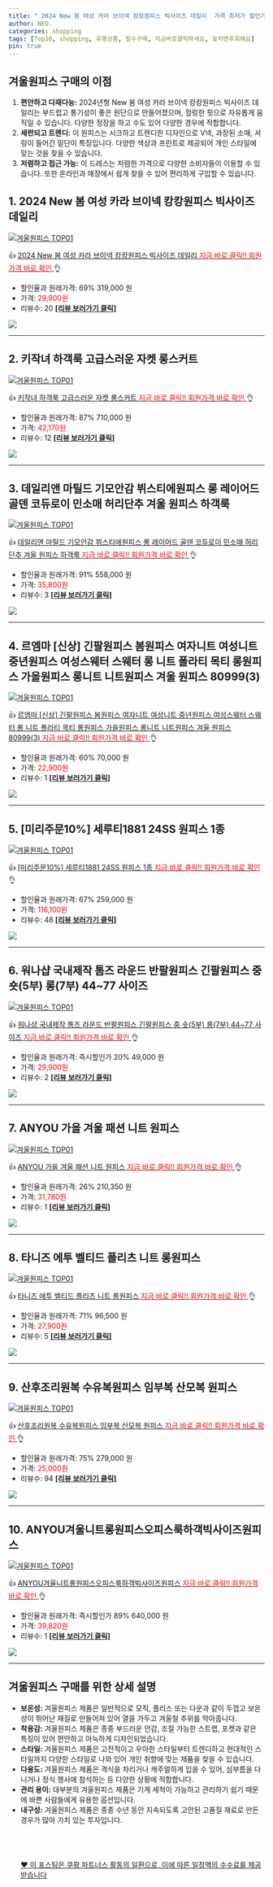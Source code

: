 ```yaml
---
title: " 2024 New 봄 여성 카라 브이넥 캉캉원피스 빅사이즈 데일리  가격 최저가 할인가 겨울원피스 최저가 추천 제품 비교"
author: NEO.
categories: shopping
tags: [Top10, shopping, 유행상품, 필수구매, 지금바로클릭하세요, 놓치면후회해요]
pin: true
---
```

## 겨울원피스 구매의 이점
1. **편안하고 다재다능:** 2024년형 New 봄 여성 카라 브이넥 캉캉원피스 빅사이즈 데일리는 부드럽고 통기성이 좋은 원단으로 만들어졌으며, 헐렁한 핏으로 자유롭게 움직일 수 있습니다. 다양한 정장을 하고 수도 있어 다양한 경우에 적합합니다.
2. **세련되고 트렌디:** 이 원피스는 시크하고 트렌디한 디자인으로 V넥, 과장된 소매, 셔링이 들어간 밑단이 특징입니다. 다양한 색상과 프린트로 제공되어 개인 스타일에 맞는 것을 찾을 수 있습니다.
3. **저렴하고 접근 가능:** 이 드레스는 저렴한 가격으로 다양한 소비자들이 이용할 수 있습니다. 또한 온라인과 매장에서 쉽게 찾을 수 있어 편리하게 구입할 수 있습니다.

   

## 1.  2024 New 봄 여성 카라 브이넥 캉캉원피스 빅사이즈 데일리 

[![겨울원피스 TOP01](https://thumbnail10.coupangcdn.com/thumbnails/remote/490x490ex/image/vendor_inventory/1ca1/d84dc0b1d2f76691cb17794e92ac0d140a30d4d57c4ff3fb97284cdcc53d.jpg)](https://link.coupang.com/re/AFFSDP?lptag=AF3617701&subid=GithubCoopas&pageKey=7897048434&traceid=V0-153&itemId=21633569123&vendorItemId=88684503016)


👍 [ 2024 New 봄 여성 카라 브이넥 캉캉원피스 빅사이즈 데일리  <font color=red> 지금 바로 클릭!! 회원가격 바로 확인 </font> ](https://link.coupang.com/re/AFFSDP?lptag=AF3617701&subid=GithubCoopas&pageKey=7897048434&traceid=V0-153&itemId=21633569123&vendorItemId=88684503016) 👌 


- 할인율과 원래가격: 69%  319,000   원
- 가격: <span style='color:red'>29,900원</span>
- 리뷰수: 20  [**[리뷰 보러가기 클릭]**](https://link.coupang.com/re/AFFSDP?lptag=AF3617701&subid=GithubCoopas&pageKey=7897048434&traceid=V0-153&itemId=21633569123&vendorItemId=88684503016)

[![](/discount_price.png)](https://link.coupang.com/re/AFFSDP?lptag=AF3617701&subid=GithubCoopas&pageKey=7897048434&traceid=V0-153&itemId=21633569123&vendorItemId=88684503016)

---


   

## 2.  키작녀 하객룩 고급스러운 자켓 롱스커트 

[![겨울원피스 TOP01](https://thumbnail10.coupangcdn.com/thumbnails/remote/490x490ex/image/vendor_inventory/4336/30eccd26ffa2fbc576588f300f48b5b6c3ba45e304f2cd49486ce410d8d3.jpeg)](https://link.coupang.com/re/AFFSDP?lptag=AF3617701&subid=GithubCoopas&pageKey=7731101638&traceid=V0-153&itemId=20774819344&vendorItemId=88469897999)


👍 [ 키작녀 하객룩 고급스러운 자켓 롱스커트  <font color=red> 지금 바로 클릭!! 회원가격 바로 확인 </font> ](https://link.coupang.com/re/AFFSDP?lptag=AF3617701&subid=GithubCoopas&pageKey=7731101638&traceid=V0-153&itemId=20774819344&vendorItemId=88469897999) 👌 


- 할인율과 원래가격: 87%  710,000   원
- 가격: <span style='color:red'>42,170원</span>
- 리뷰수: 12  [**[리뷰 보러가기 클릭]**](https://link.coupang.com/re/AFFSDP?lptag=AF3617701&subid=GithubCoopas&pageKey=7731101638&traceid=V0-153&itemId=20774819344&vendorItemId=88469897999)

[![](/discount_price.png)](https://link.coupang.com/re/AFFSDP?lptag=AF3617701&subid=GithubCoopas&pageKey=7731101638&traceid=V0-153&itemId=20774819344&vendorItemId=88469897999)

---


   

## 3.  데일리앤 마틸드 기모안감 뷔스티에원피스 롱 레이어드 골덴 코듀로이 민소매 허리단추 겨울 원피스 하객룩 

[![겨울원피스 TOP01](https://thumbnail7.coupangcdn.com/thumbnails/remote/490x490ex/image/vendor_inventory/4814/e6b819adad4899019fbee521b83697d5b5c69953db3ee2c0aa75e5f3b07b.jpg)](https://link.coupang.com/re/AFFSDP?lptag=AF3617701&subid=GithubCoopas&pageKey=7757498038&traceid=V0-153&itemId=20911654469&vendorItemId=87978601319)


👍 [ 데일리앤 마틸드 기모안감 뷔스티에원피스 롱 레이어드 골덴 코듀로이 민소매 허리단추 겨울 원피스 하객룩  <font color=red> 지금 바로 클릭!! 회원가격 바로 확인 </font> ](https://link.coupang.com/re/AFFSDP?lptag=AF3617701&subid=GithubCoopas&pageKey=7757498038&traceid=V0-153&itemId=20911654469&vendorItemId=87978601319) 👌 


- 할인율과 원래가격: 91%  558,000   원
- 가격: <span style='color:red'>35,800원</span>
- 리뷰수: 3  [**[리뷰 보러가기 클릭]**](https://link.coupang.com/re/AFFSDP?lptag=AF3617701&subid=GithubCoopas&pageKey=7757498038&traceid=V0-153&itemId=20911654469&vendorItemId=87978601319)

[![](/discount_price.png)](https://link.coupang.com/re/AFFSDP?lptag=AF3617701&subid=GithubCoopas&pageKey=7757498038&traceid=V0-153&itemId=20911654469&vendorItemId=87978601319)

---


   

## 4.  르엠마 [신상] 긴팔원피스 봄원피스 여자니트 여성니트 중년원피스 여성스웨터 스웨터 롱 니트 폴라티 목티 롱원피스 가을원피스 롱니트 니트원피스 겨울 원피스 80999(3) 

[![겨울원피스 TOP01](https://thumbnail6.coupangcdn.com/thumbnails/remote/490x490ex/image/vendor_inventory/7973/4d741c2b0167b1481a68defae627d82579b182116f9dbc77d1a258846d13.jpg)](https://link.coupang.com/re/AFFSDP?lptag=AF3617701&subid=GithubCoopas&pageKey=6849772363&traceid=V0-153&itemId=16313625779&vendorItemId=84202821813)


👍 [ 르엠마 [신상] 긴팔원피스 봄원피스 여자니트 여성니트 중년원피스 여성스웨터 스웨터 롱 니트 폴라티 목티 롱원피스 가을원피스 롱니트 니트원피스 겨울 원피스 80999(3)  <font color=red> 지금 바로 클릭!! 회원가격 바로 확인 </font> ](https://link.coupang.com/re/AFFSDP?lptag=AF3617701&subid=GithubCoopas&pageKey=6849772363&traceid=V0-153&itemId=16313625779&vendorItemId=84202821813) 👌 


- 할인율과 원래가격: 60%  70,000   원
- 가격: <span style='color:red'>22,900원</span>
- 리뷰수: 1  [**[리뷰 보러가기 클릭]**](https://link.coupang.com/re/AFFSDP?lptag=AF3617701&subid=GithubCoopas&pageKey=6849772363&traceid=V0-153&itemId=16313625779&vendorItemId=84202821813)

[![](/discount_price.png)](https://link.coupang.com/re/AFFSDP?lptag=AF3617701&subid=GithubCoopas&pageKey=6849772363&traceid=V0-153&itemId=16313625779&vendorItemId=84202821813)

---


   

## 5.  [미리주문10%] 세루티1881 24SS 원피스 1종 

[![겨울원피스 TOP01](https://thumbnail9.coupangcdn.com/thumbnails/remote/490x490ex/image/vendor_inventory/9be7/7b09ca3ac50e7b8b74a8a4a309d7210e2e0e24c54f447624221a0fa88d68.jpg)](https://link.coupang.com/re/AFFSDP?lptag=AF3617701&subid=GithubCoopas&pageKey=7905038144&traceid=V0-153&itemId=21675638564&vendorItemId=88726100144)


👍 [ [미리주문10%] 세루티1881 24SS 원피스 1종  <font color=red> 지금 바로 클릭!! 회원가격 바로 확인 </font> ](https://link.coupang.com/re/AFFSDP?lptag=AF3617701&subid=GithubCoopas&pageKey=7905038144&traceid=V0-153&itemId=21675638564&vendorItemId=88726100144) 👌 


- 할인율과 원래가격: 67%  259,000   원
- 가격: <span style='color:red'>116,100원</span>
- 리뷰수: 48  [**[리뷰 보러가기 클릭]**](https://link.coupang.com/re/AFFSDP?lptag=AF3617701&subid=GithubCoopas&pageKey=7905038144&traceid=V0-153&itemId=21675638564&vendorItemId=88726100144)

[![](/discount_price.png)](https://link.coupang.com/re/AFFSDP?lptag=AF3617701&subid=GithubCoopas&pageKey=7905038144&traceid=V0-153&itemId=21675638564&vendorItemId=88726100144)

---


   

## 6.  워나샵 국내제작 톰즈 라운드 반팔원피스 긴팔원피스 중 숏(5부) 롱(7부) 44~77 사이즈 

[![겨울원피스 TOP01](https://thumbnail9.coupangcdn.com/thumbnails/remote/490x490ex/image/vendor_inventory/c777/c7234d8416b0bac03f12e50094b15ff35b1d2e98ec5532347b55d5be5927.jpg)](https://link.coupang.com/re/AFFSDP?lptag=AF3617701&subid=GithubCoopas&pageKey=7844764859&traceid=V0-153&itemId=21365215079&vendorItemId=88422638133)


👍 [ 워나샵 국내제작 톰즈 라운드 반팔원피스 긴팔원피스 중 숏(5부) 롱(7부) 44~77 사이즈  <font color=red> 지금 바로 클릭!! 회원가격 바로 확인 </font> ](https://link.coupang.com/re/AFFSDP?lptag=AF3617701&subid=GithubCoopas&pageKey=7844764859&traceid=V0-153&itemId=21365215079&vendorItemId=88422638133) 👌 


- 할인율과 원래가격: 즉시할인가 20%  49,000   원
- 가격: <span style='color:red'>29,900원</span>
- 리뷰수: 2  [**[리뷰 보러가기 클릭]**](https://link.coupang.com/re/AFFSDP?lptag=AF3617701&subid=GithubCoopas&pageKey=7844764859&traceid=V0-153&itemId=21365215079&vendorItemId=88422638133)

[![](/discount_price.png)](https://link.coupang.com/re/AFFSDP?lptag=AF3617701&subid=GithubCoopas&pageKey=7844764859&traceid=V0-153&itemId=21365215079&vendorItemId=88422638133)

---


   

## 7.  ANYOU 가을 겨울 패션 니트 원피스 

[![겨울원피스 TOP01](https://thumbnail7.coupangcdn.com/thumbnails/remote/490x490ex/image/vendor_inventory/cbb1/68128cb4b75d009bee0cdaa9d0d68045229a6cacb250232bf1f0bac8d77e.jpg)](https://link.coupang.com/re/AFFSDP?lptag=AF3617701&subid=GithubCoopas&pageKey=7728554313&traceid=V0-153&itemId=20761426026&vendorItemId=88115167210)


👍 [ ANYOU 가을 겨울 패션 니트 원피스  <font color=red> 지금 바로 클릭!! 회원가격 바로 확인 </font> ](https://link.coupang.com/re/AFFSDP?lptag=AF3617701&subid=GithubCoopas&pageKey=7728554313&traceid=V0-153&itemId=20761426026&vendorItemId=88115167210) 👌 


- 할인율과 원래가격: 26%  210,350   원
- 가격: <span style='color:red'>31,780원</span>
- 리뷰수: 1  [**[리뷰 보러가기 클릭]**](https://link.coupang.com/re/AFFSDP?lptag=AF3617701&subid=GithubCoopas&pageKey=7728554313&traceid=V0-153&itemId=20761426026&vendorItemId=88115167210)

[![](/discount_price.png)](https://link.coupang.com/re/AFFSDP?lptag=AF3617701&subid=GithubCoopas&pageKey=7728554313&traceid=V0-153&itemId=20761426026&vendorItemId=88115167210)

---


   

## 8.  타니즈 에투 벨티드 플리츠 니트 롱원피스 

[![겨울원피스 TOP01](https://thumbnail8.coupangcdn.com/thumbnails/remote/490x490ex/image/vendor_inventory/450f/4d6e8046c7deac1c0d448bd7bae0b9207fdf24f14bca6e4acb7410814e99.jpg)](https://link.coupang.com/re/AFFSDP?lptag=AF3617701&subid=GithubCoopas&pageKey=6056025161&traceid=V0-153&itemId=11117469594&vendorItemId=78396253428)


👍 [ 타니즈 에투 벨티드 플리츠 니트 롱원피스  <font color=red> 지금 바로 클릭!! 회원가격 바로 확인 </font> ](https://link.coupang.com/re/AFFSDP?lptag=AF3617701&subid=GithubCoopas&pageKey=6056025161&traceid=V0-153&itemId=11117469594&vendorItemId=78396253428) 👌 


- 할인율과 원래가격: 71%  96,500   원
- 가격: <span style='color:red'>27,900원</span>
- 리뷰수: 5  [**[리뷰 보러가기 클릭]**](https://link.coupang.com/re/AFFSDP?lptag=AF3617701&subid=GithubCoopas&pageKey=6056025161&traceid=V0-153&itemId=11117469594&vendorItemId=78396253428)

[![](/discount_price.png)](https://link.coupang.com/re/AFFSDP?lptag=AF3617701&subid=GithubCoopas&pageKey=6056025161&traceid=V0-153&itemId=11117469594&vendorItemId=78396253428)

---


   

## 9.  산후조리원복 수유복원피스 임부복 산모복 원피스 

[![겨울원피스 TOP01](https://thumbnail6.coupangcdn.com/thumbnails/remote/490x490ex/image/vendor_inventory/21f3/62e9eecdf9b159d9f2116a00ce9bacaa49f46b6924bd067ddaf5818ac95e.jpg)](https://link.coupang.com/re/AFFSDP?lptag=AF3617701&subid=GithubCoopas&pageKey=7047879208&traceid=V0-153&itemId=17445594175&vendorItemId=84614179584)


👍 [ 산후조리원복 수유복원피스 임부복 산모복 원피스  <font color=red> 지금 바로 클릭!! 회원가격 바로 확인 </font> ](https://link.coupang.com/re/AFFSDP?lptag=AF3617701&subid=GithubCoopas&pageKey=7047879208&traceid=V0-153&itemId=17445594175&vendorItemId=84614179584) 👌 


- 할인율과 원래가격: 75%  279,000   원
- 가격: <span style='color:red'>25,000원</span>
- 리뷰수: 94  [**[리뷰 보러가기 클릭]**](https://link.coupang.com/re/AFFSDP?lptag=AF3617701&subid=GithubCoopas&pageKey=7047879208&traceid=V0-153&itemId=17445594175&vendorItemId=84614179584)

[![](/discount_price.png)](https://link.coupang.com/re/AFFSDP?lptag=AF3617701&subid=GithubCoopas&pageKey=7047879208&traceid=V0-153&itemId=17445594175&vendorItemId=84614179584)

---


   

## 10.  ANYOU겨울니트롱원피스오피스룩하객빅사이즈원피스 

[![겨울원피스 TOP01](https://thumbnail9.coupangcdn.com/thumbnails/remote/490x490ex/image/vendor_inventory/cbf3/b47dfa9b85d4264e066a2b9c6982e8e8bfef26de94c031832ff5bf067b6b.jpg)](https://link.coupang.com/re/AFFSDP?lptag=AF3617701&subid=GithubCoopas&pageKey=7737911042&traceid=V0-153&itemId=20810671016&vendorItemId=88353758470)


👍 [ ANYOU겨울니트롱원피스오피스룩하객빅사이즈원피스  <font color=red> 지금 바로 클릭!! 회원가격 바로 확인 </font> ](https://link.coupang.com/re/AFFSDP?lptag=AF3617701&subid=GithubCoopas&pageKey=7737911042&traceid=V0-153&itemId=20810671016&vendorItemId=88353758470) 👌 


- 할인율과 원래가격: 즉시할인가 89%  640,000   원
- 가격: <span style='color:red'>39,820원</span>
- 리뷰수: 1  [**[리뷰 보러가기 클릭]**](https://link.coupang.com/re/AFFSDP?lptag=AF3617701&subid=GithubCoopas&pageKey=7737911042&traceid=V0-153&itemId=20810671016&vendorItemId=88353758470)

[![](/discount_price.png)](https://link.coupang.com/re/AFFSDP?lptag=AF3617701&subid=GithubCoopas&pageKey=7737911042&traceid=V0-153&itemId=20810671016&vendorItemId=88353758470)

---
## 겨울원피스 구매를 위한 상세 설명
* **보온성:** 겨울원피스 제품은 일반적으로 모직, 플리스 또는 다운과 같이 두껍고 보온성이 뛰어난 재질로 만들어져 있어 열을 가두고 겨울철 추위를 막아줍니다.
* **착용감:** 겨울원피스 제품은 종종 부드러운 안감, 조절 가능한 스트랩, 포켓과 같은 특징이 있어 편안하고 아늑하게 디자인되었습니다.
* **스타일:** 겨울원피스 제품은 고전적이고 우아한 스타일부터 트렌디하고 현대적인 스타일까지 다양한 스타일로 나와 있어 개인 취향에 맞는 제품을 찾을 수 있습니다.
* **다용도:** 겨울원피스 제품은 격식을 차리거나 캐주얼하게 입을 수 있어, 심부름을 다니거나 정식 행사에 참석하는 등 다양한 상황에 적합합니다.
* **관리 용이:** 대부분의 겨울원피스 제품은 기계 세척이 가능하고 관리하기 쉽기 때문에 바쁜 사람들에게 유용한 옵션입니다.
* **내구성:** 겨울원피스 제품은 종종 수년 동안 지속되도록 고안된 고품질 재료로 만든 경우가 많아 가치 있는 투자입니다.<br><br><br><br><br> [ ❤  이 포스팅은 쿠팡 파트너스 활동의 일환으로, 이에 따른 일정액의 수수료를 제공받습니다](https://link.coupang.com/a/bcEFyh)